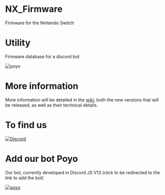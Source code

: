 # NX_Firmware
Firmware for the Nintendo Switch

# Utility
Firmware database for a discord bot

![poyo](https://github.com/THZoria/NX_Firmware/assets/50277488/1426abac-3031-460d-a119-3b8051331bd9)

# More information

More information will be detailed in the [wiki](https://github.com/THZoria/NX_Firmware/wiki), both the new versions that will be released, as well as their technical details.

# To find us

[![Discord](https://img.shields.io/discord/643436008452521984.svg?logo=discord&logoColor=white&label=Discord&color=7289DA
)](https://discord.gg/6zRbG3FsJH)

# Add our bot Poyo

Our bot, currently developed in Discord JS V13 (click to be redirected to the link to add the bot)

[![poyo](https://user-images.githubusercontent.com/50277488/156135958-a87fadb8-841e-4eec-bfb8-32340417fa17.png)](https://discord.com/oauth2/authorize?client_id=854048178907512884&scope=bot&code=GhN3fCiOkdvULwgGFbPp134oJo1FW5&guild_id=55540872135914291520applications.commands)

